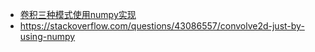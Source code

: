 
* [卷积三种模式使用numpy实现](https://qrsforever.github.io/2019/07/23/ML/Guide/conv_mode/)
* https://stackoverflow.com/questions/43086557/convolve2d-just-by-using-numpy
